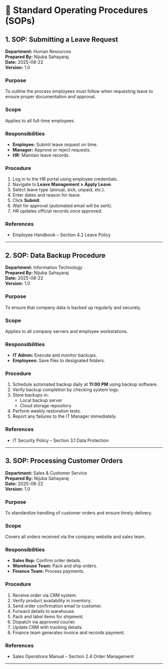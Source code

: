 # 📄 Standard Operating Procedures (SOPs)

## 1. SOP: Submitting a Leave Request

**Department:** Human Resources  
**Prepared By:** Nijuba Sahayaraj  
**Date:** 2025-08-22  
**Version:** 1.0  

### Purpose
To outline the process employees must follow when requesting leave to ensure proper documentation and approval.  

### Scope
Applies to all full-time employees.  

### Responsibilities
- **Employee:** Submit leave request on time.  
- **Manager:** Approve or reject requests.  
- **HR:** Maintain leave records.  

### Procedure
1. Log in to the HR portal using employee credentials.  
2. Navigate to **Leave Management > Apply Leave**.  
3. Select leave type (annual, sick, unpaid, etc.).  
4. Enter dates and reason for leave.  
5. Click **Submit**.  
6. Wait for approval (automated email will be sent).  
7. HR updates official records once approved.  

### References
- Employee Handbook – Section 4.2 Leave Policy  

---

## 2. SOP: Data Backup Procedure

**Department:** Information Technology  
**Prepared By:** Nijuba Sahayaraj  
**Date:** 2025-08-22  
**Version:** 1.0  

### Purpose
To ensure that company data is backed up regularly and securely.  

### Scope
Applies to all company servers and employee workstations.  

### Responsibilities
- **IT Admin:** Execute and monitor backups.  
- **Employees:** Save files to designated folders.  

### Procedure
1. Schedule automated backup daily at **11:00 PM** using backup software.  
2. Verify backup completion by checking system logs.  
3. Store backups in:  
   - Local backup server  
   - Cloud storage repository  
4. Perform weekly restoration tests.  
5. Report any failures to the IT Manager immediately.  

### References
- IT Security Policy – Section 3.1 Data Protection  

---

## 3. SOP: Processing Customer Orders

**Department:** Sales & Customer Service  
**Prepared By:** Nijuba Sahayaraj  
**Date:** 2025-08-22  
**Version:** 1.0  

### Purpose
To standardize handling of customer orders and ensure timely delivery.  

### Scope
Covers all orders received via the company website and sales team.  

### Responsibilities
- **Sales Rep:** Confirm order details.  
- **Warehouse Team:** Pack and ship orders.  
- **Finance Team:** Process payments.  

### Procedure
1. Receive order via CRM system.  
2. Verify product availability in inventory.  
3. Send order confirmation email to customer.  
4. Forward details to warehouse.  
5. Pack and label items for shipment.  
6. Dispatch via approved courier.  
7. Update CRM with tracking details.  
8. Finance team generates invoice and records payment.  

### References
- Sales Operations Manual – Section 2.4 Order Management


---
